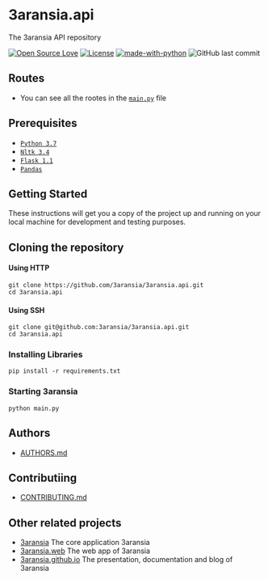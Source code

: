 # 3aransia.api

The 3aransia API repository 

[![Open Source Love](https://badges.frapsoft.com/os/v1/open-source.svg?v=102)](https://github.com/ellerbrock/open-source-badge/)
[![License](https://img.shields.io/badge/License-Apache%202.0-blue.svg)](https://opensource.org/licenses/Apache-2.0)
[![made-with-python](https://img.shields.io/badge/Made%20with-Python-1f425f.svg)](https://www.python.org/)
![GitHub last commit](https://img.shields.io/github/last-commit/google/skia.svg)


## Routes 

- You can see all the rootes in the [```main.py```](https://github.com/3aransia/3aransia.api/blob/develop/main.py) file

## Prerequisites

- [`Python 3.7`](https://www.python.org/downloads/)
- [`Nltk 3.4`](https://www.nltk.org/install.html)
- [`Flask 1.1`](https://pypi.org/project/Flask/)
- [`Pandas`](https://pandas.pydata.org/pandas-docs/stable/install.html)
  
## Getting Started

These instructions will get you a copy of the project up and running on your local machine for development and testing purposes.

## Cloning the repository

#### Using HTTP

```
git clone https://github.com/3aransia/3aransia.api.git
cd 3aransia.api
```

#### Using SSH

```
git clone git@github.com:3aransia/3aransia.api.git
cd 3aransia.api
```

### Installing Libraries

```
pip install -r requirements.txt
```

### Starting 3aransia

```
python main.py
```

## Authors

- [AUTHORS.md](https://github.com/3aransia/3aransia/blob/develop/AUTHORS.md)

## Contributiing

- [CONTRIBUTING.md](https://github.com/3aransia/3aransia/blob/develop/CONTRIBUTING.md)

## Other related projects

- [3aransia](https://github.com/3aransia/3aransia.web) The core application 3aransia
- [3aransia.web](https://github.com/3aransia/3aransia.web) The web app of 3aransia
- [3aransia.github.io](https://github.com/3aransia/3aransia.github.io) The presentation, documentation and blog of 3aransia